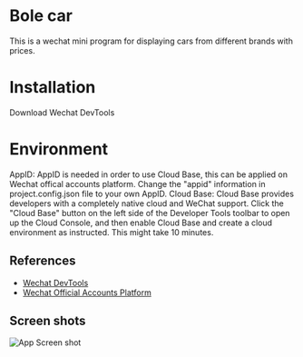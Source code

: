 # Bole car
This is a wechat mini program for displaying cars from different brands with prices.

# Installation
Download Wechat DevTools

# Environment
AppID: AppID is needed in order to use Cloud Base, this can be applied on Wechat offical accounts platform. Change the "appid" information in project.config.json file to your own AppID.
Cloud Base: Cloud Base provides developers with a completely native cloud and WeChat support. Click the "Cloud Base" button on the left side of the Developer Tools toolbar to open up the Cloud Console, and then enable Cloud Base and create a cloud environment as instructed. This might take 10 minutes.

## References
- [Wechat DevTools](https://developers.weixin.qq.com/miniprogram/en/dev/devtools/download.html)
- [Wechat Official Accounts Platform](https://mp.weixin.qq.com/) 

## Screen shots
![App Screen shot](https://drive.google.com/open?id=1taf8vPT9BCxlikRvjKMSfnO0qBVAihW4)
